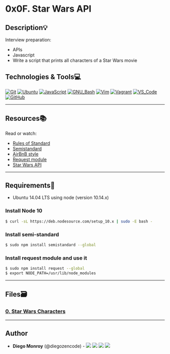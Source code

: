 # 0x0F. Star Wars API

## Description:bulb:

Interview preparation:

- APIs
- Javascript
- Write a script that prints all characters of a Star Wars movie

## Technologies & Tools:computer:

[![Git](https://img.shields.io/badge/≡-Git-F05032?logo=git&style=flat-square&labelColor=282828)](https://git-scm.com/)
[![Ubuntu](https://img.shields.io/badge/≡-Ubuntu-E95420?&style=flat-square&logo=ubuntu&labelColor=282828)](https://ubuntu.com/)
[![JavaScript](https://img.shields.io/badge/≡-JavaScript-F7DF1E?logo=javascript&style=flat-square&labelColor=282828)](https://developer.mozilla.org/en-US/docs/Web/javascript)
[![GNU_Bash](https://img.shields.io/badge/≡-GNU_Bash-4EAA25?logo=GNU-Bash&style=flat-square&labelColor=282828)](https://www.gnu.org/software/bash/)
[![Vim](https://img.shields.io/badge/≡-Vim-019733?logo=Vim&style=flat-square&logoColor=019733&labelColor=282828)](https://www.vim.org/)
[![Vagrant](https://img.shields.io/badge/≡-Vagrant-1563FF?logo=Vagrant&style=flat-square&logoColor=1563FF&labelColor=282828)](https://www.vagrantup.com/)
[![VS_Code](https://img.shields.io/badge/≡-VS_Code-007ACC?logo=visual-studio-code&style=flat-square&logoColor=007ACC&labelColor=282828)](https://code.visualstudio.com/)
[![GitHub](https://img.shields.io/badge/≡-GitHub-181717?logo=GitHub&style=flat-square&labelColor=282828)](https://github.com/)

---

## Resources:books:

Read or watch:

- [Rules of Standard](https://standardjs.com/rules.html)
- [Semistandard](https://github.com/standard/semistandard)
- [AirBnB style](https://github.com/airbnb/javascript)
- [Request module](https://github.com/request/request)
- [Star Wars API](https://swapi-api.hbtn.io/)

---

## Requirements:hammer:

- Ubuntu 14.04 LTS using node (version 10.14.x)

### Install Node 10
``` bash
$ curl -sL https://deb.nodesource.com/setup_10.x | sudo -E bash -
```

### Install semi-standard
``` bash
$ sudo npm install semistandard --global
```

### Install request module and use it
``` bash
$ sudo npm install request --global
$ export NODE_PATH=/usr/lib/node_modules
```

---

## Files:card_file_box:

### [0. Star Wars Characters](./0-starwars_characters.js)

---

## Author

- **Diego Monroy** (@diegozencode) - [<img src="https://img.shields.io/badge/Portfolio-20d6fe.svg?&style=plastic"/>](https://diegozencode.me/)
  [<img src="https://img.shields.io/badge/Twitter-1DA1F2.svg?&style=plastic&logo=twitter&logoColor=white"/>](https://twitter.com/diegozencode)
  [<img src="https://img.shields.io/badge/Linkedin-0A66C2.svg?&style=plastic&logo=linkedin&logoColor=white"/>](https://www.linkedin.com/in/diegozencode)
  [<img src="https://img.shields.io/badge/GitHub-181717.svg?&style=plastic&logo=github&logoColor=white"/>](https://github.com/diegozencode)
